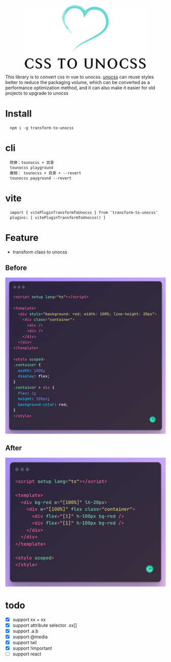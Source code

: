 <p align="center">
<img height="200" src="./assets/kv.png" alt="to unocss">
</p>

This library is to convert css in vue to unocss. [unocss](https://github.com/unocss/unocss) can reuse styles better to reduce the packaging volume, which can be converted as a performance optimization method, and it can also make it easier for old projects to upgrade to unocss

# Install

```
  npm i -g transform-to-unocss
```

# cli

```
  转换：tounocss + 目录
  tounocss playground
  撤销： tounocss + 目录 + --revert
  tounocss payground --revert
```

# vite

```
  import { vitePluginTransformToUnocss } from 'transform-to-unocss'
  plugins: [ vitePluginTransformToUnocss() ]
```

# Feature

- transform class to unocss

## Before

![before](/assets/before.png)

## After

![after](/assets/after.png)

# todo

- [x] support xx + xx
- [x] support attribute selector .xx[]
- [x] support .a.b
- [x] support @media
- [x] support tail
- [x] support !important
- [ ] support react
